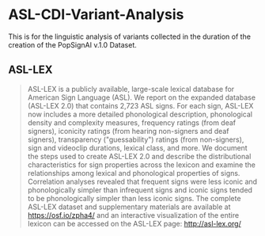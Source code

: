 # ASL-CDI-Variant-Analysis
This is for the linguistic analysis of variants collected in the duration of the creation of the PopSignAI v.1.0 Dataset.


## ASL-LEX 
>ASL-LEX is a publicly available, large-scale lexical database for American Sign Language (ASL). We report on the expanded database (ASL-LEX 2.0) that contains 2,723 ASL signs. For each sign, ASL-LEX now includes a more detailed phonological description, phonological density and complexity measures, frequency ratings (from deaf signers), iconicity ratings (from hearing non-signers and deaf signers), transparency ("guessability") ratings (from non-signers), sign and videoclip durations, lexical class, and more. We document the steps used to create ASL-LEX 2.0 and describe the distributional characteristics for sign properties across the lexicon and examine the relationships among lexical and phonological properties of signs. Correlation analyses revealed that frequent signs were less iconic and phonologically simpler than infrequent signs and iconic signs tended to be phonologically simpler than less iconic signs. The complete ASL-LEX dataset and supplementary materials are available at https://osf.io/zpha4/ and an interactive visualization of the entire lexicon can be accessed on the ASL-LEX page: http://asl-lex.org/

